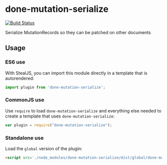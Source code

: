 # done-mutation-serialize

[![Build Status](https://travis-ci.org/donejs/done-mutation-serialize.svg?branch=master)](https://travis-ci.org/donejs/done-mutation-serialize)

Serialize MutationRecords so they can be patched on other documents

## Usage

### ES6 use

With StealJS, you can import this module directly in a template that is autorendered:

```js
import plugin from 'done-mutation-serialize';
```

### CommonJS use

Use `require` to load `done-mutation-serialize` and everything else
needed to create a template that uses `done-mutation-serialize`:

```js
var plugin = require("done-mutation-serialize");
```

### Standalone use

Load the `global` version of the plugin:

```html
<script src='./node_modules/done-mutation-serialize/dist/global/done-mutation-serialize.js'></script>
```
